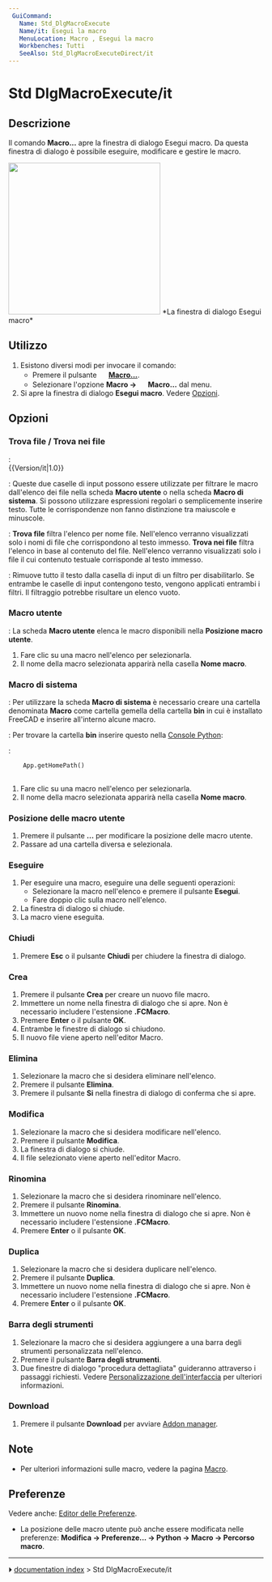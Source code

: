 ```yaml
---
 GuiCommand:
   Name: Std_DlgMacroExecute
   Name/it: Esegui la macro
   MenuLocation: Macro , Esegui la macro
   Workbenches: Tutti
   SeeAlso: Std_DlgMacroExecuteDirect/it
---
```


# Std DlgMacroExecute/it



## Descrizione

Il comando **Macro\...** apre la finestra di dialogo Esegui macro. Da questa finestra di dialogo è possibile eseguire, modificare e gestire le macro.

<img alt="" src=images/Std_DlgMacroExecute_dialog.png  style="width:300px;"> 
*La finestra di dialogo Esegui macro*



## Utilizzo

1.  Esistono diversi modi per invocare il comando:
    -   Premere il pulsante **<img src="images/Std_DlgMacroExecute.svg" width=16px> [Macro...](Std_DlgMacroExecute/it.md)**.
    -   Selezionare l\'opzione **Macro → <img src="images/Std_DlgMacroExecute.svg" width=16px> Macro...** dal menu.
2.  Si apre la finestra di dialogo **Esegui macro**. Vedere [Opzioni](#Opzioni.md).



## Opzioni



### Trova file / Trova nei file 

:   
    {{Version/it|1.0}}
    





:   Queste due caselle di input possono essere utilizzate per filtrare le macro dall\'elenco dei file nella scheda **Macro utente** o nella scheda **Macro di sistema**. Si possono utilizzare espressioni regolari o semplicemente inserire testo. Tutte le corrispondenze non fanno distinzione tra maiuscole e minuscole.





:   **Trova file** filtra l\'elenco per nome file. Nell\'elenco verranno visualizzati solo i nomi di file che corrispondono al testo immesso. **Trova nei file** filtra l\'elenco in base al contenuto del file. Nell\'elenco verranno visualizzati solo i file il cui contenuto testuale corrisponde al testo immesso.





:   Rimuove tutto il testo dalla casella di input di un filtro per disabilitarlo. Se entrambe le caselle di input contengono testo, vengono applicati entrambi i filtri. Il filtraggio potrebbe risultare un elenco vuoto.



### Macro utente 

:   La scheda **Macro utente** elenca le macro disponibili nella **Posizione macro utente**.

1.  Fare clic su una macro nell\'elenco per selezionarla.
2.  Il nome della macro selezionata apparirà nella casella **Nome macro**.



### Macro di sistema 

:   Per utilizzare la scheda **Macro di sistema** è necessario creare una cartella denominata **Macro** come cartella gemella della cartella **bin** in cui è installato FreeCAD e inserire all\'interno alcune macro.





:   Per trovare la cartella **bin** inserire questo nella [Console Python](Python_console/it.md):





:   
    
```python
    App.getHomePath()
    
```
    

1.  Fare clic su una macro nell\'elenco per selezionarla.
2.  Il nome della macro selezionata apparirà nella casella **Nome macro**.



### Posizione delle macro utente 

1.  Premere il pulsante **...** per modificare la posizione delle macro utente.
2.  Passare ad una cartella diversa e selezionala.



### Eseguire

1.  Per eseguire una macro, eseguire una delle seguenti operazioni:
    -   Selezionare la macro nell\'elenco e premere il pulsante **Esegui**.
    -   Fare doppio clic sulla macro nell\'elenco.
2.  La finestra di dialogo si chiude.
3.  La macro viene eseguita.



### Chiudi

1.  Premere **Esc** o il pulsante **Chiudi** per chiudere la finestra di dialogo.



### Crea

1.  Premere il pulsante **Crea** per creare un nuovo file macro.
2.  Immettere un nome nella finestra di dialogo che si apre. Non è necessario includere l\'estensione **.FCMacro**.
3.  Premere **Enter** o il pulsante **OK**.
4.  Entrambe le finestre di dialogo si chiudono.
5.  Il nuovo file viene aperto nell\'editor Macro.



### Elimina

1.  Selezionare la macro che si desidera eliminare nell\'elenco.
2.  Premere il pulsante **Elimina**.
3.  Premere il pulsante **Si** nella finestra di dialogo di conferma che si apre.



### Modifica

1.  Selezionare la macro che si desidera modificare nell\'elenco.
2.  Premere il pulsante **Modifica**.
3.  La finestra di dialogo si chiude.
4.  Il file selezionato viene aperto nell\'editor Macro.



### Rinomina

1.  Selezionare la macro che si desidera rinominare nell\'elenco.
2.  Premere il pulsante **Rinomina**.
3.  Immettere un nuovo nome nella finestra di dialogo che si apre. Non è necessario includere l\'estensione **.FCMacro**.
4.  Premere **Enter** o il pulsante **OK**.



### Duplica

1.  Selezionare la macro che si desidera duplicare nell\'elenco.
2.  Premere il pulsante **Duplica**.
3.  Immettere un nuovo nome nella finestra di dialogo che si apre. Non è necessario includere l\'estensione **.FCMacro**.
4.  Premere **Enter** o il pulsante **OK**.



### Barra degli strumenti 

1.  Selezionare la macro che si desidera aggiungere a una barra degli strumenti personalizzata nell\'elenco.
2.  Premere il pulsante **Barra degli strumenti**.
3.  Due finestre di dialogo \"procedura dettagliata\" guideranno attraverso i passaggi richiesti. Vedere [Personalizzazione dell\'interfaccia](Interface_Customization/it.md) per ulteriori informazioni.

### Download

1.  Premere il pulsante **Download** per avviare [Addon manager](Std_AddonMgr/it.md).



## Note

-   Per ulteriori informazioni sulle macro, vedere la pagina [Macro](Macros/it.md).



## Preferenze

Vedere anche: [Editor delle Preferenze](Preferences_Editor/it.md).

-   La posizione delle macro utente può anche essere modificata nelle preferenze: **Modifica → Preferenze... → Python → Macro → Percorso macro**.



---
⏵ [documentation index](../README.md) > Std DlgMacroExecute/it
